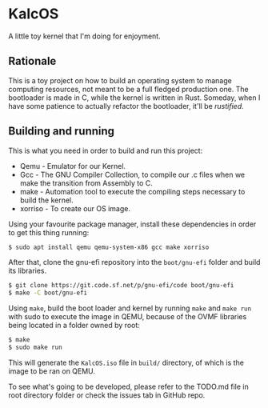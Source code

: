 # KalcOS
A little toy kernel that I'm doing for enjoyment.

## Rationale
This is a toy project on how to build an operating system to manage computing resources, not meant to be a full fledged production
one. The bootloader is made in C, while the kernel is written in Rust. Someday, when I have some
patience to actually refactor the bootloader, it'll be *rustified*.

## Building and running
This is what you need in order to build and run this project:
- Qemu - Emulator for our Kernel.
- Gcc - The GNU Compiler Collection, to compile our .c files when we make the transition from Assembly to C.
- make - Automation tool to execute the compiling steps necessary to build the kernel.
- xorriso - To create our OS image.

Using your favourite package manager, install these dependencies in order to get this thing running:
```bash
$ sudo apt install qemu qemu-system-x86 gcc make xorriso
```
After that, clone the gnu-efi repository into the `boot/gnu-efi` folder and build its libraries.

```bash
$ git clone https://git.code.sf.net/p/gnu-efi/code boot/gnu-efi
$ make -C boot/gnu-efi
```

Using `make`, build the boot loader and kernel by running `make` and `make run` with sudo to execute
the image in QEMU, because of the OVMF libraries being located in a folder owned by root:
```bash
$ make
$ sudo make run
```

This will generate the `KalcOS.iso` file in `build/` directory, of which is the image to be ran on QEMU.

To see what's going to be developed, please refer to the TODO.md file in root directory folder
or check the issues tab in GitHub repo.

